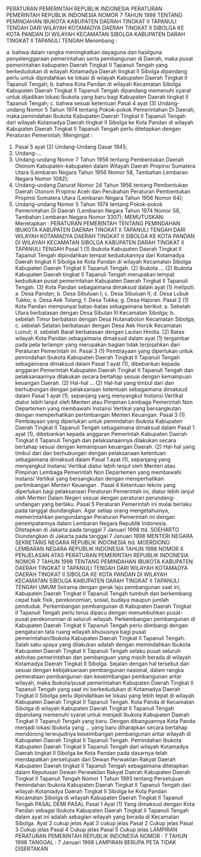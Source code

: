  PERATURAN PEMERINTAH REPUBLIK INDONESIA PERATURAN PEMERINTAH REPUBLIK INDONESIA NOMOR 7 TAHUN 1998 TENTANG PEMINDAHAN IBUKOTA KABUPATEN DAERAH TINGKAT II TAPANULI TENGAH DARI WILAYAH KOTAMADYA DAERAH TINGKAT II SIBOLGA KE KOTA PANDAN DI WILAYAH KECAMATAN SIBOLGA KABUPATEN DARAH TINGKAT II TAPANULI TENGAH
Menimbang :

a. bahwa dalam rangka meningkatkan dayaguna dan hasilguna penyelenggaraan pemerintahan serta pembangunan di Daerah, maka pusat pemerintahan kabupaten Daerah Tingkat II Tapanuli Tengah yang berkedudukan di wilayah Kotamadya Daerah tingkat II Sibolga dipandang perlu untuk dipindahkan ke lokasi di wilayah Kabupaten Daerah Tingkat II Tapanuli Tengah;
b. bahwa Kota Pandan di wilayah Kecamatan Sibolga Kabupaten Daerah Tingkat II Tapanuli Tengah dipandang memenuhi syarat untuk dijadikan lokasi Ibukota yang baru bagi Kabupaten Daerah tingkat II Tapanuli Tengah;
c. bahwa sesuai ketentuan Pasal 4 ayat (3) Undang-undang Nomor 5 Tahun 1974 tentang Pokok-pokok Pemerintahan Di Daerah, maka pemindahan Ibukota Kabupaten Daerah Tingkat II Tapanuli Tengah dari wilayah Kotamadya Daerah tingkat II Sibolga ke Kota Pandan di wilayah Kabupaten Daerah Tingkat II Tapanuli Tengah perlu ditetapkan dengan Peraturan Pemerintah;
Mengingat :

1. Pasal 5 ayat (2) Undang-Undang Dasar 1945;
2. Undang-...
2. Undang-undang Nomor 7 Tahun 1956 tentang Pembentukan Daerah Otonom Kabupaten-kabupaten dalam Wilayah Daerah Propinsi Sumatera Utara (Lembaran Negara Tahun 1956 Nomor 58, Tambahan Lembaran Negara Nomor 1092);
3. Undang-undang Darurat Nomor 24 Tahun 1956 tentang Pembentukan Daerah Otonom Propinsi Aceh dan Perubahan Peraturan Pembentukan Propinsi Sumatera Utara (Lembaran Negara Tahun 1956 Nomor 64);
4. Undang-undang Nomor 5 Tahun 1974 tentang Pokok-pokok Pemerintahan Di Daerah (Lembaran Negara Tahun 1974 Nomor S8, Tambahan Lembaran Negara Nomor 3307);
MEMUTUSKAN:
 Menetapkan : PERATURAN PEMERINTAH TENTANG PEMINDAHAN IBUKOTA KABUPATEN DAERAH TINGKAT II TAPANULI TENGAH DARI WILAYAH KOTAMADYA DAERAH TINGKAT II SIBOLGA KE KOTA PANDAN DI WILAYAH KECAMATAN SIBOLGA KABUPATEN DARAH TINGKAT II TAPANULI TENGAH
Pasal 1
(1) Ibukota Kabupaten Daerah Tingkat II Tapanuli Tengah dipindahkan tempat kedudukannya dari Kotamadya Daerah tingkat II Sibolga ke Kota Pandan di wilayah Kecamatan Sibolga Kabupaten Daerah Tingkat II Tapanuli Tengah.
(2) Ibukota ...
(2) Ibukota Kabupaten Daerah tingkat II Tapanuli Tengah merupakan tempat kedudukan pusat pemerintahan Kabupaten Daerah Tingkat II Tapanuli Tengah.
(3) Kota Pandan sebagaimana dimaksud dalam ayat (1) meliputi:
a. Desa Pandan;
b. Desa Sibuluan I;
c. Desa Sibuluan II;
d. Desa Lubuk Tukko;
e. Desa Aek Tolang;
f. Desa Tukka;
g. Desa Hajoran.
Pasal 2
(1) Kota Pandan mempunyai batas-batas sebagaimana berikut:
a. Sebelah Utara berbatasan dengan Desa Sibulan III Kecamatan Sibolga;
b. sebelah Timur berbatasn dengan Desa Hutanabolon Kecamatan Sibolga;
c. sebelah Selatan berbatasan dengan Desa Aek Horsik Kecamatan Lumut;
d. sebelah Barat berbatasan dengan Lautan Hindia.
(2) Batas wilayah Kota Pandan sebagaimana dimaksud dalam ayat (1) tergambar pada peta terlampir yang merupakan bagian tidak terpisahkan dari Peraturan Pemerintah ini.
Pasal 3
(1) Pembiayaan yang diperlukan untuk pemindahan Ibukota Kabupaten Daerah Tingkat II Tapanuli Tengah sebagaimana dimaksud dalam Pasal 1 ayat (1), dibebankan kepada anggaran Pemerintah Kabupaten Daerah Tingkat II Tapanuli Tengah dan pelaksanaannya dilakukan secara bertahap sesuai dengan kemampuan keuangan Daerah.
(2) Hal-hal ...
(2) Hal-hal yang timbul dari dan berhubungan dengan pelaksanaan ketentuan sebagaimana dimaksud dalam Pasal 1 ayat (1), sepanjang yang menyangkut Instansi Vertikal diatur lebih lanjut oleh Menteri atau Pimpinan Lembaga Pemerintah Non Departemen yang membawahi Instansi Vertikal yang bersangkutan dengan memperhatikan pertimbangan Menteri Keuangan.
Pasal 3
(1) Pembiayaan yang diperlukan untuk pemindahan Ibukota Kabupaten Daerah Tingkat II Tapanuli Tengah sebagaimana dimaksud dalam Pasal 1 ayat (1), dibebankan kepada anggaran Pemerintah Kabupaten Daerah Tingkat II Tapanuli Tengah dan pelaksanaannya dilakukan secara bertahap sesuai dengan kemampuan keuangan Daerah.
(2) Hal-hal yang timbul dari dan berhubungan dengan pelaksanaan ketentuan sebagaimana dimaksud dalam Pasal 1 ayat (1), sepanjang yang menyangkut Instansi Vertikal diatur lebih lenjut oleh Menteri atau Pimpinan Lembaga Pemerintah Non Departemen yang membawahi Instansi Vertikal yang bersangkutan dengan memperhatikan pertimbangan Menteri Keuangan .
Pasal 4
Ketentuan teknis yang diperlukan bagi pelaksanaan Peraturan Pemerintah ini, diatur lebih lanjut oleh Menteri Dalam Negeri sesuai dengan peraturan perundang-undangan yang berlaku.
Pasal 5
Peraturan Pemerintah ini mulai berlaku pada tanggal diundangkan.
Agar setiap orang mengetahuinya, memerintahkan pengundangan Peraturan Pemerintah ini dengan penempatannya dalam Lembaran Negara Republik Indonesia. Ditetapkan di Jakarta pada tanggal 7 Januari 1998 ttd. SOEHARTO Diundangkan di Jakarta pada tanggal 7 Januari 1998 MENTERI NEGARA SEKRETARIS NEGARA REPUBLIK INDONESIA ttd. MOERDIONO LEMBARAN NEGARA REPUBLIK INDONESIA TAHUN 1998 NOMOR 6 PENJELASAN ATAS PERATURAN PEMERINTAH REPUBLIK INDONESIA NOMOR 7 TAHUN 1998 TENTANG PEMINDAHAN IBUKOTA KABUPATEN DAERAH TINGKAT II TAPANULI TENGAH DARI WILAYAH KOTAMADYA DAERAH TINGKAT II SIBOLGA KE KOTA PANDAN DI WILAYAH KECAMATAN SIBOLGA KABUPATEN DARAH TINGKAT II TAPANULI TENGAH UMUM Seirama dengan gerak laju pembangunan saat ini, Kabupaten Daerah Tingkat II Tapanuli Tengah tumbuh dan berkembang cepat baik fisik, perekonomian, sosial, budaya maupun jumlah penduduk. Perkembangan pembangunan di Kabupaten Daerah Tingkat II Tapanuli Tengah perlu terus dipacu dengan menumbuhkan pusat-pusat perekonomian di seluruh wilayah. Perkembangan pembangunan di Kabupaten Daerah Tingkat II Tapanuli Tengah perlu diimbangi dengan pengaturan tata ruang wilayah khususnya bagi pusat pemerintahan/Ibukota Kabupaten Daerah Tingkat II Tapanuli Tengah. Salah satu upaya yang dilakukan adalah dengan memindahkan Ibukota Kabupaten Daerah Tingkat II Tapanuli Tengah selaku pusat seluruh aktivitas pemerintahan dan pembanguan yang masih berada di wilayah Kotamadya Daerah Tingkat II Sibolga. Sejalan dengan hal tersebut dan sesuai dengan kebijaksanaan pembangunan nasional, dalam rangka pemerataan pembangunan dan keseimbangan pembangunan antar wilayah, maka Ibukota/pusat pemerintahan Kabupaten Daerah Tingkat II Tapanuli Tengah yang saat ini berkedudukan di Kotamadya Daerah Tingkat II Sibolga perlu dipindahkan ke lokasi yang lebih tepat di wilayah Kabupaten Daerah Tingkat II Tapanuli Tengah. Kota Panda di Kecamatan Sibolga di wilayah Kabupaten Daerah Tingkat II Tapanuli Tengah dipandang memenuhi syarat untuk menjadi Ibukota Kabupaten Daerah Tingkat II Tapanuli Tengah yang baru. Dengan dibanguannya Kota Panda menjadi lokasi Ibukota yang ... yang baru diharapkan secara bertahap mendorong terwujudnya keseimbangan pembangunan antar wilayah di Kabupaten Daerah Tingkat II Tapanuli Tengah. Pemindahan Ibukota Kabupaten Daerah Tingkat II Tapanuli Tengah dari wilayah Kotamadya Daerah tingkat II Sibolga ke Kota Pandan pada dasarnya telah mendapatkan persetujuan dari Dewan Perwakilan Rakyat Daerah Kabupaten Daerah tingkat II Tapanuli Tengah sebagaimana ditetapkan dalam Keputusan Dewan Perwakilan Rakyat Daerah Kabupaten Daerah Tingkat II Tapanuli Tengah Nomor 1 Tahun 1993 tentang Persetujuan Pemindahan Ibukota Kabupaten Daerah Tingkat II Tapanuli Tengah dari wilayah Kotamadya Daerah Tingkat II Sibolga ke Kota Pandan Kecamatan Sibolga di wilayah Kabupaten Daerah Tingkat II Tapanuli Tengah PASAL DEMI PASAL
Pasal 1
Ayat (1) Yang dimaksud dengan Kota Pandan sebagai Ibukota Kabupaten Daerah Tingkat II Tapanuli Tengah dalam ayat ini adalah sebagian wilayah yang berada di Kecamatan Sibolga. Ayat 2 cukup jelas Ayat 3 cukup jelas
Pasal 2
Cukup jelas
Pasal 3
Cukup jelas
Pasal 4
Cukup jelas
Pasal 5
Cukup jelas LAMPIRAN PERATURAN PEMERINTAH REPUBLIK INDONESIA NOMOR : 7 TAHUN 1998 TANGGAL : 7 Januari 1998 LAMPIRAN BERUPA PETA TIDAK DISERTAKAN